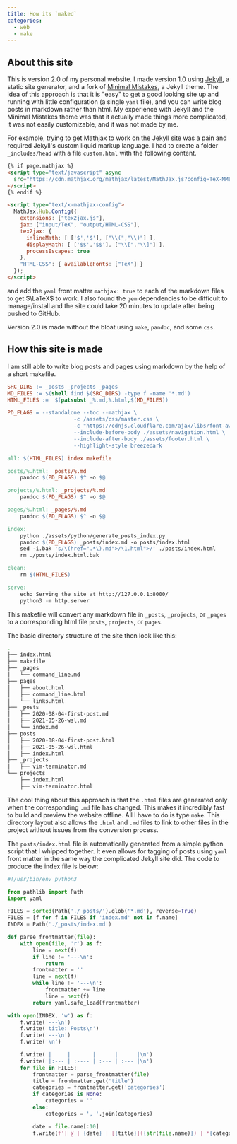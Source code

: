 ```yaml
---
title: How its `maked`
categories:
  - web
  - make
---
```


## About this site

This is version 2.0 of my personal website. I made version 1.0 using 
[Jekyll](https://docs.github.com/en/pages/setting-up-a-github-pages-site-with-jekyll/about-github-pages-and-jekyll),
a static site generator, and a fork of 
[Minimal Mistakes](https://github.com/mmistakes/minimal-mistakes),
a Jekyll theme. The idea of this approach is that it is "easy" to get a good
looking site up and running with little configuration (a single `yaml` file),
and you can write blog posts in markdown rather than html. My experience with
Jekyll and the Minimal Mistakes theme was that it actually made things more
complicated, it was not easily customizable, and it was not made by me.

For example, trying to get Mathjax to work on the Jekyll site was a pain and
required Jekyll's custom liquid markup language. I had to create a folder
`_includes/head` with a file `custom.html` with the following content.

``` html
{% if page.mathjax %}
<script type="text/javascript" async
  src="https://cdn.mathjax.org/mathjax/latest/MathJax.js?config=TeX-MML-AM_CHTML">
</script>
{% endif %}

<script type="text/x-mathjax-config">
  MathJax.Hub.Config({
    extensions: ["tex2jax.js"],
    jax: ["input/TeX", "output/HTML-CSS"],
    tex2jax: {
      inlineMath: [ ['$','$'], ["\\(","\\)"] ],
      displayMath: [ ['$$','$$'], ["\\[","\\]"] ],
      processEscapes: true
    },
    "HTML-CSS": { availableFonts: ["TeX"] }
  });
</script> 
```

and add the `yaml` front matter `mathjax: true` to each of the markdown files
to get $\LaTeX$ to work. I also found the `gem` dependencies to be difficult to
manage/install and the site could take 20 minutes to update after being pushed
to GitHub.

Version 2.0 is made without the bloat using `make`, `pandoc`, and some `css`.

## How this site is made

I am still able to write blog posts and pages using markdown by the help of
a short makefile.

```makefile
SRC_DIRS := _posts _projects _pages
MD_FILES := $(shell find $(SRC_DIRS) -type f -name '*.md')
HTML_FILES :=  $(patsubst _%.md,%.html,$(MD_FILES))

PD_FLAGS = --standalone --toc --mathjax \
					 -c /assets/css/master.css \
					 -c "https://cdnjs.cloudflare.com/ajax/libs/font-awesome/4.7.0/css/font-awesome.min.css" \
					 --include-before-body ./assets/navigation.html \
					 --include-after-body ./assets/footer.html \
					 --highlight-style breezedark

all: $(HTML_FILES) index makefile

posts/%.html: _posts/%.md
	pandoc $(PD_FLAGS) $^ -o $@

projects/%.html: _projects/%.md
	pandoc $(PD_FLAGS) $^ -o $@

pages/%.html: _pages/%.md
	pandoc $(PD_FLAGS) $^ -o $@

index:
	python ./assets/python/generate_posts_index.py
	pandoc $(PD_FLAGS) _posts/index.md -o posts/index.html
	sed -i.bak 's/\(href=".*\).md">/\1.html">/' ./posts/index.html
	rm ./posts/index.html.bak

clean:
	rm $(HTML_FILES)

serve:
	echo Serving the site at http://127.0.0.1:8000/
	python3 -m http.server
```

This makefile will convert any markdown file in `_posts`, `_projects`, or
`_pages` to a corresponding html file `posts`, `projects`, or `pages`.

The basic directory structure of the site then look like this:

```sh
.
├── index.html
├── makefile
├── _pages
│   └── command_line.md
├── pages
│   ├── about.html
│   ├── command_line.html
│   └── links.html
├── _posts
│   ├── 2020-08-04-first-post.md
│   ├── 2021-05-26-wsl.md
│   └── index.md
├── posts
│   ├── 2020-08-04-first-post.html
│   ├── 2021-05-26-wsl.html
│   ├── index.html
├── _projects
│   ├── vim-terminator.md
└── projects
    ├── index.html
    ├── vim-terminator.html
```

The cool thing about this approach is that the `.html` files are generated only
when the corresponding `.md` file has changed. This makes it incredibly fast to
build and preview the website offline. All I have to do is type `make`. This
directory layout also allows the `.html` and `.md` files to link to other files
in the project without issues from the conversion process.

The `posts/index.html` file is automatically generated from a simple python
script that I whipped together. It even allows for tagging of posts using
`yaml` front matter in the same way the complicated Jekyll site did. The code
to produce the index file is below:

```python
#!/usr/bin/env python3

from pathlib import Path
import yaml

FILES = sorted(Path('./_posts/').glob('*.md'), reverse=True)
FILES = [f for f in FILES if 'index.md' not in f.name]
INDEX = Path('./_posts/index.md')

def parse_frontmatter(file):
    with open(file, 'r') as f:
        line = next(f)
        if line != '---\n':
            return
        frontmatter = ''
        line = next(f)
        while line != '---\n':
            frontmatter += line
            line = next(f)
        return yaml.safe_load(frontmatter)

with open(INDEX, 'w') as f:
    f.write('---\n')
    f.write('title: Posts\n')
    f.write('---\n')
    f.write('\n')

    f.write('|     |       |      |      |\n')
    f.write('|:--- | :---- | :--- | :--- |\n')
    for file in FILES:
        frontmatter = parse_frontmatter(file)
        title = frontmatter.get('title')
        categories = frontmatter.get('categories')
        if categories is None:
            categories = ''
        else:
            categories = ', '.join(categories)

        date = file.name[:10]
        f.write(f'| Ɣ | {date} | [{title}]({str(file.name)}) | *{categories}* | \n')
```
